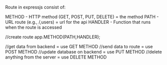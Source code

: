 Route in expressjs consist of:

METHOD    - HTTP method (GET, POST, PUT, DELETE) = the method
PATH      - URL route (e.g., /,users)     = url for the api
HANDLER   - Function that runs when the route is accessed

//create route
app.METHOD(PATH,HANDLER);

//get data from backend = use GET METHOD
//send data to route = use POST METHOD
//update database on backend = use PUT METHOD
//delete anything from the server = use DELETE METHOD